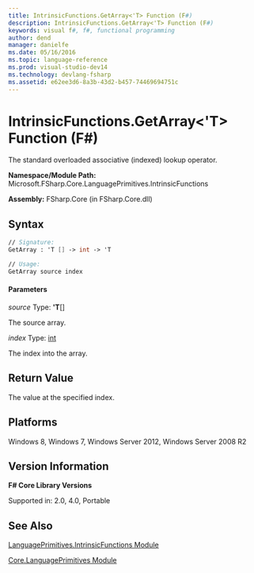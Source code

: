 ```yaml
---
title: IntrinsicFunctions.GetArray<'T> Function (F#)
description: IntrinsicFunctions.GetArray<'T> Function (F#)
keywords: visual f#, f#, functional programming
author: dend
manager: danielfe
ms.date: 05/16/2016
ms.topic: language-reference
ms.prod: visual-studio-dev14
ms.technology: devlang-fsharp
ms.assetid: e62ee3d6-8a3b-43d2-b457-74469694751c 
---
```


# IntrinsicFunctions.GetArray<'T> Function (F#)

The standard overloaded associative (indexed) lookup operator.

**Namespace/Module Path:** Microsoft.FSharp.Core.LanguagePrimitives.IntrinsicFunctions

**Assembly:** FSharp.Core (in FSharp.Core.dll)


## Syntax

```fsharp
// Signature:
GetArray : 'T [] -> int -> 'T

// Usage:
GetArray source index
```

#### Parameters
*source*
Type: **'T**[[]](https://msdn.microsoft.com/library/def20292-9aae-4596-9275-b94e594f8493)


The source array.


*index*
Type: [int](https://msdn.microsoft.com/library/025d5455-3622-4ea5-9573-3ecbd4ee1375)


The index into the array.

## Return Value

The value at the specified index.

## Platforms
Windows 8, Windows 7, Windows Server 2012, Windows Server 2008 R2


## Version Information
**F# Core Library Versions**

Supported in: 2.0, 4.0, Portable

## See Also
[LanguagePrimitives.IntrinsicFunctions Module](LanguagePrimitives.IntrinsicFunctions-Module-%5BFSharp%5D.md)

[Core.LanguagePrimitives Module](Core.LanguagePrimitives-Module-%5BFSharp%5D.md)